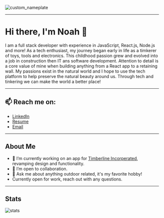 ![custom_nameplate](https://user-images.githubusercontent.com/49107377/105106859-fbf7ec00-5a73-11eb-9cbb-8a24f896a1f0.png)

---

# Hi there, I'm Noah 👋

I am a full stack developer with experience in JavaScript, React.js, Node.js and more! As a tech enthusiast, my journey began early in life as a timkerer of toys, tools and electronics. This childhood passion grew and evolved into a job in construction then IT ans software development. Attention to detail is a core value of mine when building anything from a React app to a retaining wall. My passions exist in the natural world and I hope to use the tech platform to help preserve the natural beauty around us. Through tech and tinkering we can make the world a better place!

---

## 📫 Reach me on: 

  - [LinkedIn](https://www.linkedin.com/in/n-gibson/)
  - [Resume](https://github.com/N-Gibson/Timberline/files/5839135/NGibson-Resume.pdf)
  - [Email](mailto:ngibson.dev@gmail.com)

---

## About Me

  - 🔭 I’m currently working on an app for [Timberline Incorperated](https://github.com/N-Gibson/Timberline), revamping design and functionality.
  - 👯 I’m open to collaboration.
  - 💬 Ask me about anything outdoor related, it's my favorite hobby! 
  - Currently open for work, reach out with any questions. 

---

## Stats

![stats](https://github-readme-stats.vercel.app/api?username=N-Gibson&&show_icons=true&title_color=ffffff&icon_color=bb2acf&text_color=daf7dc&bg_color=151515)
